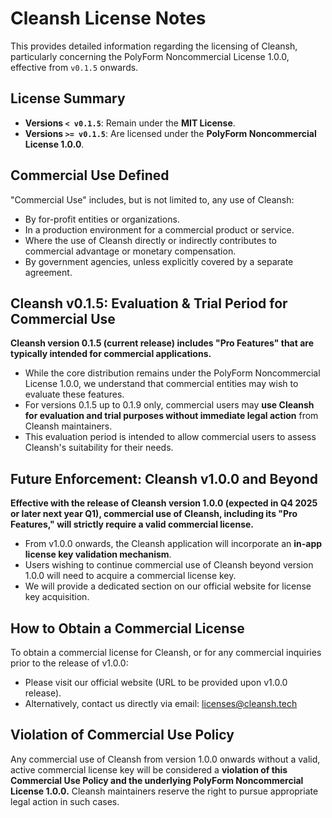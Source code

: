 # Cleansh License Notes

This provides detailed information regarding the licensing of Cleansh, particularly concerning the PolyForm Noncommercial License 1.0.0, effective from `v0.1.5` onwards.

## License Summary

* **Versions `< v0.1.5`**: Remain under the **MIT License**.
* **Versions `>= v0.1.5`**: Are licensed under the **PolyForm Noncommercial License 1.0.0**.

## Commercial Use Defined

"Commercial Use" includes, but is not limited to, any use of Cleansh:
* By for-profit entities or organizations.
* In a production environment for a commercial product or service.
* Where the use of Cleansh directly or indirectly contributes to commercial advantage or monetary compensation.
* By government agencies, unless explicitly covered by a separate agreement.

## Cleansh v0.1.5: Evaluation & Trial Period for Commercial Use

**Cleansh version 0.1.5 (current release) includes "Pro Features" that are typically intended for commercial applications.**
* While the core distribution remains under the PolyForm Noncommercial License 1.0.0, we understand that commercial entities may wish to evaluate these features.
* For versions 0.1.5 up to 0.1.9 only, commercial users may **use Cleansh for evaluation and trial purposes without immediate legal action** from Cleansh maintainers.
* This evaluation period is intended to allow commercial users to assess Cleansh's suitability for their needs.

## Future Enforcement: Cleansh v1.0.0 and Beyond

**Effective with the release of Cleansh version 1.0.0 (expected in Q4 2025 or later next year Q1), commercial use of Cleansh, including its "Pro Features," will strictly require a valid commercial license.**
* From v1.0.0 onwards, the Cleansh application will incorporate an **in-app license key validation mechanism**.
* Users wishing to continue commercial use of Cleansh beyond version 1.0.0 will need to acquire a commercial license key.
* We will provide a dedicated section on our official website for license key acquisition.

## How to Obtain a Commercial License

To obtain a commercial license for Cleansh, or for any commercial inquiries prior to the release of v1.0.0:
* Please visit our official website (URL to be provided upon v1.0.0 release).
* Alternatively, contact us directly via email: [licenses@cleansh.tech](mailto:cleansshh@gmail.com)

## Violation of Commercial Use Policy

Any commercial use of Cleansh from version 1.0.0 onwards without a valid, active commercial license key will be considered a **violation of this Commercial Use Policy and the underlying PolyForm Noncommercial License 1.0.0.** Cleansh maintainers reserve the right to pursue appropriate legal action in such cases.

